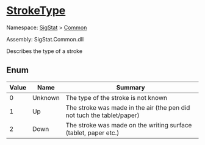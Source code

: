 # [StrokeType](./StrokeType.md)
Namespace: [SigStat]() > [Common]()

Assembly: SigStat.Common.dll


Describes the type of a stroke

##	Enum

| Value | Name | Summary | 
| --- | --- | --- | 
| 0 | Unknown | The type of the stroke is not known | 
| 1 | Up | The stroke was made in the air (the pen did not tuch the tablet/paper) | 
| 2 | Down | The stroke was made on the writing surface (tablet, paper etc.) | 



